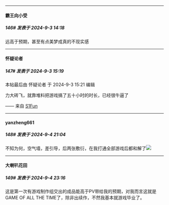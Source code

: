 ﻿
*****

####  霸王向小受  
##### 146#       发表于 2024-9-3 14:18

远高于预期，甚至有点美梦成真的不现实感


*****

####  怀疑论者  
##### 147#       发表于 2024-9-3 15:19

 本帖最后由 怀疑论者 于 2024-9-3 15:21 编辑 

力大砖飞，就靠堆料把游戏搞了五十小时的时长，已经很牛逼了

—— 来自 [S1Fun](https://s1fun.koalcat.com)


*****

####  yanzheng661  
##### 148#       发表于 2024-9-4 21:04

不知为何，空气墙，差引导，后两张敷衍，在我打通全部游戏后都和解了<img src="https://static.saraba1st.com/image/smiley/face2017/018.png" referrerpolicy="no-referrer">


*****

####  大喇叭花田  
##### 149#       发表于 2024-9-4 23:16

这是第一次有游戏制作组交出的成品能高于PV带给我的预期，对我而言这就是GAME OF ALL THE TIME了，除非出续作，不然我基本就游戏毕业了。

